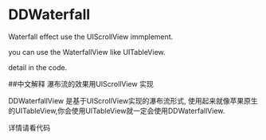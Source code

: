 # DDWaterfall
Waterfall effect use the UIScrollView immplement.

you can use the WaterfallView like UITableView.

detail in the code.

##中文解释
瀑布流的效果用UIScrollView 实现

DDWaterfallView 是基于UIScrollView实现的瀑布流形式,
使用起来就像苹果原生的UITableView,你会使用UITableView就一定会使用DDWaterfallView.

详情请看代码
